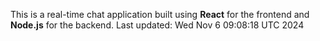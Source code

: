 This is a real-time chat application built using **React** for the frontend and **Node.js** for the backend.
Last updated: Wed Nov  6 09:08:18 UTC 2024
